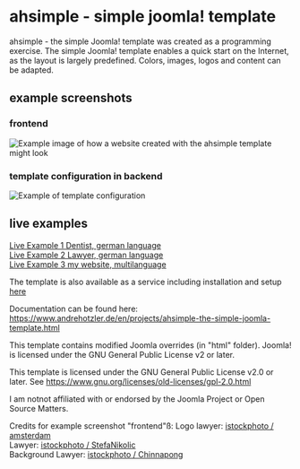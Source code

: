 # ahsimple - simple joomla! template
ahsimple - the simple Joomla! template was created as a programming exercise. The simple Joomla! template enables a quick start on the Internet, as the layout is largely predefined. Colors, images, logos and content can be adapted.

## example screenshots
### frontend 
![Example image of how a website created with the ahsimple template might look](https://www.sofort-start-webseite.de/images/ahsimple-template-lawyer-example.jpg)
### template configuration in backend
![Example of template configuration](https://www.sofort-start-webseite.de/images/ahsimple-template-settings-english.jpg)
## live examples

[Live Example 1 Dentist, german language](https://www.sofort-start-webseite.de/beispiel-zahnarzt/zahnaerzte-mueller-schneider-muenchen-trudering.html)\
[Live Example 2 Lawyer, german language](https://www.sofort-start-webseite.de/beispiel-anwalt/home.html)\
[Live Example 3 my website, multilanguage](https://www.andrehotzler.de/en/)

The template is also available as a service including installation and setup [here](https://www.sofort-start-webseite.de/)

Documentation can be found here: https://www.andrehotzler.de/en/projects/ahsimple-the-simple-joomla-template.html

This template contains modified Joomla overrides (in "html" folder).
Joomla! is licensed under the GNU General Public License v2 or later.

This template is licensed under the GNU General Public License v2.0 or later.
See https://www.gnu.org/licenses/old-licenses/gpl-2.0.html

I am notnot affiliated with or endorsed by the Joomla Project or Open Source Matters. 

Credits for example screenshot "frontend"ß:
Logo lawyer: [istockphoto / amsterdam](https://www.istockphoto.com/de/portfolio/artsterdam)\
Lawyer: [istockphoto / StefaNikolic](https://www.istockphoto.com/de/portfolio/StefaNikolic)\
Background Lawyer: [istockphoto / Chinnapong](https://www.istockphoto.com/de/portfolio/noipornpan)